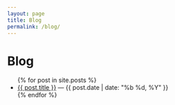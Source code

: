```yaml
---
layout: page
title: Blog
permalink: /blog/
---
```


# Blog

<ul>
{% for post in site.posts %}
  <li>
    <a href="{{ post.url | relative_url }}">{{ post.title }}</a>
    <span>— {{ post.date | date: "%b %d, %Y" }}</span>
  </li>
{% endfor %}
</ul>
